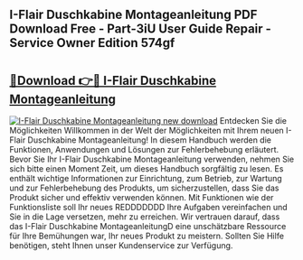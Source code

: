 ## I-Flair Duschkabine Montageanleitung PDF Download Free - Part-3iU User Guide Repair - Service Owner Edition 574gf

# <h2><a href="http://df8drxr.blite.top/?on=I-Flair+Duschkabine+Montageanleitung">🔗Download 👉🔴 I-Flair Duschkabine Montageanleitung</a></h2>

[![I-Flair Duschkabine Montageanleitung new download](https://i.imgur.com/lujVjoI.png)](http://df8drxr.blite.top/?on=I-Flair+Duschkabine+Montageanleitung)
Entdecken Sie die Möglichkeiten Willkommen in der Welt der Möglichkeiten mit Ihrem neuen I-Flair Duschkabine Montageanleitung! In diesem Handbuch werden die Funktionen, Anwendungen und Lösungen zur Fehlerbehebung erläutert. Bevor Sie Ihr I-Flair Duschkabine Montageanleitung verwenden, nehmen Sie sich bitte einen Moment Zeit, um dieses Handbuch sorgfältig zu lesen. Es enthält wichtige Informationen zur Einrichtung, zum Betrieb, zur Wartung und zur Fehlerbehebung des Produkts, um sicherzustellen, dass Sie das Produkt sicher und effektiv verwenden können. Mit Funktionen wie der Funktionsliste soll Ihr neues REDDDDDDD Ihre Aufgaben vereinfachen und Sie in die Lage versetzen, mehr zu erreichen. Wir vertrauen darauf, dass das I-Flair Duschkabine MontageanleitungD eine unschätzbare Ressource für Ihre Bemühungen war, Ihr neues Produkt zu meistern. Sollten Sie Hilfe benötigen, steht Ihnen unser Kundenservice zur Verfügung.
